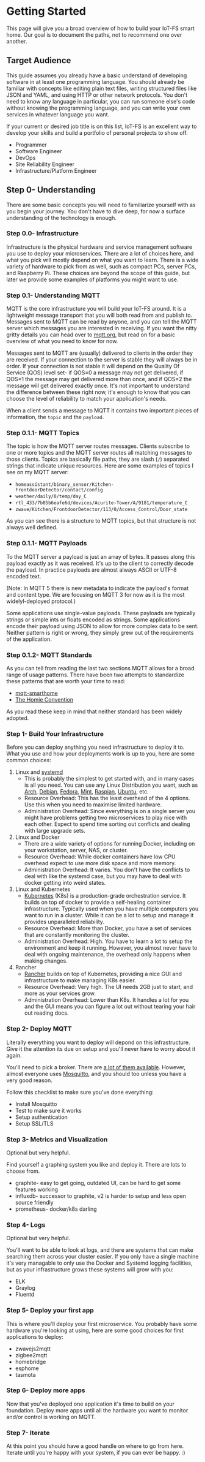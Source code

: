 # Getting Started

This page will give you a broad overview of how to build your IoT-FS smart home. Our goal is to document the paths, not to recommend one over another.

## Target Audience

This guide assumes you already have a basic understand of developing software in at least one programming language. You should already be familiar with concepts like editing plain text files, writing structured files like JSON and YAML, and using HTTP or other network protocols. You don't need to know any language in particular, you can run someone else's code without knowing the programming language, and you can write your own services in whatever language you want.

If your current or desired job title is on this list, IoT-FS is an excellent way to develop your skills and build a portfolio of personal projects to show off.

* Programmer
* Software Engineer
* DevOps
* Site Reliability Engineer
* Infrastructure/Platform Engineer

## Step 0- Understanding

There are some basic concepts you will need to familiarize yourself with as you begin your journey. You don't have to dive deep, for now a surface understanding of the technology is enough.

### Step 0.0- Infrastructure

Infrastructure is the physical hardware and service management software you use to deploy your microservices. There are a lot of choices here, and what you pick will mostly depend on what you want to learn. There is a wide variety of hardware to pick from as well, such as compact PCs, server PCs, and Raspberry Pi. These choices are beyond the scope of this guide, but later we provide some examples of platforms you might want to use.

### Step 0.1- Understanding MQTT

MQTT is the core infrastructure you will build your IoT-FS around. It is a lightweight message transport that you will both read from and publish to. Messages sent to MQTT can be read by anyone, and you can tell the MQTT server which messages you are interested in receiving. If you want the nitty gritty details you can head over to [mqtt.org](https://mqtt.org/), but read on for a basic overview of what you need to know for now.

Messages sent to MQTT are (usually) delivered to clients in the order they are received. If your connection to the server is stable they will always be in order. If your connection is not stable it will depend on the Quality Of Service (QOS) level set- if QOS=0 a message may not get delivered, if QOS=1 the message may get delivered more than once, and if QOS=2 the message will get delivered exactly once. It's not important to understand the difference between these right now, it's enough to know that you can choose the level of reliability to match your application's needs.

When a client sends a message to MQTT it contains two important pieces of information, the `topic` and the `payload`.

### Step 0.1.1- MQTT Topics

The topic is how the MQTT server routes messages. Clients subscribe to one or more topics and the MQTT server routes all matching messages to those clients. Topics are basically file paths, they are slash (`/`) separated strings that indicate unique resources. Here are some examples of topics I see on my MQTT server:

* `homeassistant/binary_sensor/Kitchen-FrontdoorDetector/contact/config`
* `weather/daily/0/temp/day_C`
* `rtl_433/7b85b6eafe6d/devices/Acurite-Tower/A/9181/temperature_C`
* `zwave/Kitchen/FrontdoorDetector/113/0/Access_Control/Door_state`

As you can see there is a structure to MQTT topics, but that structure is not always well defined.

### Step 0.1.1- MQTT Payloads

To the MQTT server a payload is just an array of bytes. It passes along this payload exactly as it was received. It's up to the client to correctly decode the payload. In practice payloads are almost always ASCII or UTF-8 encoded text.

(Note: In MQTT 5 there is new metadata to indicate the payload's format and content type. We are focusing on MQTT 3 for now as it is the most widelyl-deployed protocol.)

Some applications use single-value payloads. These payloads are typically strings or simple ints or floats encoded as strings. Some applications encode their payload using JSON to allow for more complex data to be sent. Neither pattern is right or wrong, they simply grew out of the requirements of the application.

### Step 0.1.2- MQTT Standards

As you can tell from reading the last two sections MQTT allows for a broad range of usage patterns. There have been two attempts to standardize these patterns that are worth your time to read:

* [mqtt-smarthome](https://github.com/mqtt-smarthome/mqtt-smarthome)
* [The Homie Convention](https://github.com/homieiot/convention) 

As you read these keep in mind that neither standard has been widely adopted.

### Step 1- Build Your Infrastructure

Before you can deploy anything you need infrastructure to deploy it to. What you use and how your deployments work is up to you, here are some common choices:

1. Linux and [systemd](https://systemd.io/)
    * This is probably the simplest to get started with, and in many cases is all you need. You can use any Linux Distribution you want, such as [Arch](https://archlinux.org/), [Debian](https://www.debian.org/), [Fedora](https://getfedora.org/), [Mint](https://linuxmint.com/), [Raspian](https://www.raspberrypi.com/software/), [Ubuntu](https://ubuntu.com/), etc.
    * Resource Overhead: This has the least overhead of the 4 options. Use this when you need to maximise limited hardware.
    * Administration Overhead: Since everything is on a single server you might have problems getting two microservices to play nice with each other. Expect to spend time sorting out conflicts and dealing with large upgrade sets.
2. Linux and Docker
    * There are a wide variety of options for running Docker, including on your workstation, server, NAS, or cluster.
    * Resource Overhead: While docker containers have low CPU overhead expect to use more disk space and more memory.
    * Administration Overhead: It varies. You don't have the conflicts to deal with like the systemd case, but you may have to deal with docker getting into weird states.
3. Linux and Kubernetes
    * [Kubernetes](https://kubernetes.io/) (K8s) is a production-grade orchestration service. It builds on top of docker to provide a self-healing container infrastructure. Typically used when you have multiple computers you want to run in a cluster. While it can be a lot to setup and manage it provides unparalleled reliability.
    * Resource Overhead: More than Docker, you have a set of services that are constantly monitoring the cluster.
    * Administration Overhead: High. You have to learn a lot to setup the environment and keep it running. However, you almost never have to deal with ongoing maintenance, the overhead only happens when making changes.
4. Rancher
    * [Rancher](https://rancher.com/) builds on top of Kubernetes, providing a nice GUI and infrastructure to make managing K8s easier. 
    * Resource Overhead: Very high. The UI needs 2GB just to start, and more as your services grow.
    * Administration Overhead: Lower than K8s. It handles a lot for you and the GUI means you can figure a lot out without tearing your hair out reading docs.

### Step 2- Deploy MQTT

Literally everything you want to deploy will depond on this infrastructure. Give it the attention its due on setup and you'll never have to worry about it again.

You'll need to pick a broker. There are [a lot of them available](https://github.com/hobbyquaker/awesome-mqtt#broker). However, almost everyone uses [Mosquitto](http://mosquitto.org/), and you should too unless you have a very good reason.

Follow this checklist to make sure you've done everything:

<!-- FIXME: Flesh this out with instructions -->
* Install Mosquitto
* Test to make sure it works
* Setup authentication
* Setup SSL/TLS

### Step 3- Metrics and Visualization

Optional but very helpful.

Find yourself a graphing system you like and deploy it. There are lots to choose from.

* graphite- easy to get going, outdated UI, can be hard to get some features working
* influxdb- successor to graphite, v2 is harder to setup and less open source friendly
* prometheus- docker/k8s darling

### Step 4- Logs

Optional but very helpful.

You'll want to be able to look at logs, and there are systems that can make searching them across your cluster easier. If you only have a single machine it's very managable to only use the Docker and Systemd logging facilities, but as your infrastructure grows these systems will grow with you:

* ELK
* Graylog
* Fluentd

### Step 5- Deploy your first app

This is where you'll deploy your first microservice. You probably have some hardware you're looking at using, here are some good choices for first applications to deploy:

* zwavejs2mqtt
* zigbee2mqtt
* homebridge
* esphome
* tasmota

### Step 6- Deploy more apps

Now that you've deployed one application it's time to build on your foundation. Deploy more apps until all the hardware you want to monitor and/or control is working on MQTT.

### Step 7- Iterate

At this point you should have a good handle on where to go from here. Iterate until you're happy with your system, if you can ever be happy. :)
